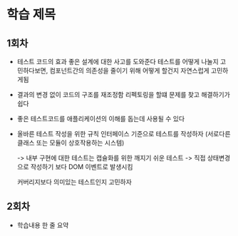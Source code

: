 # 학습 제목

## 1회차

- 테스트 코드의 효과
  좋은 설계에 대한 사고를 도와준다
  테스트를 어떻게 나눌지 고민하다보면, 컴포넌트간의 의존성을 줄이기 위해 어떻게 할건지 자연스럽게 고민하게됨

- 결과의 변경 없이 코드의 구조를 재조정함
  리펙토링을 할떄 문제를 찾고 해결하기가 쉽다

- 좋은 테스트코드를 애플리케이션의 이해를 돕는데 사용될 수 있다

- 올바른 테스트 작성을 위한 규칙
  인터페이스 기준으로 테스트를 작성하자 (서로다른 클래스 또는 모듈이 상호작용하는 시스템)

  -> 내부 구현에 대한 테스트는 캡슐화를 위한 깨지기 쉬운 테스트
  -> 직접 상태변경으로 작성하기 보다 DOM 이벤트로 발생시킴

  커버리지보다 의미있는 테스트인지 고민하자

## 2회차

- 학습내용 한 줄 요약
